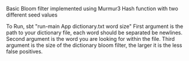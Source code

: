 Basic Bloom filter implemented using Murmur3 Hash function with two different seed values

To Run, sbt "run-main App dictionary.txt word size"
First argument is the path to your dictionary file, each word should be separated be newlines. Second argument is the
word you are looking for within the file. Third argument is the size of the dictionary bloom filter, the larger it is the
less false positives.
